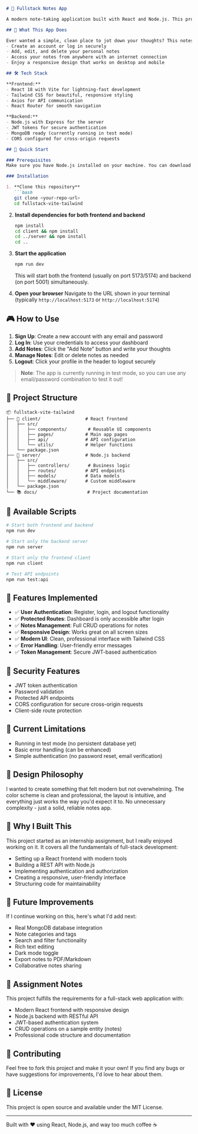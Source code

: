 ```markdown
# 📝 Fullstack Notes App

A modern note-taking application built with React and Node.js. This project was created as part of a frontend developer internship assignment, featuring a clean UI, secure authentication, and full CRUD functionality.

## 🌟 What This App Does

Ever wanted a simple, clean place to jot down your thoughts? This notes app lets you:
- Create an account or log in securely
- Add, edit, and delete your personal notes
- Access your notes from anywhere with an internet connection
- Enjoy a responsive design that works on desktop and mobile

## 🛠️ Tech Stack

**Frontend:**
- React 18 with Vite for lightning-fast development
- Tailwind CSS for beautiful, responsive styling
- Axios for API communication
- React Router for smooth navigation

**Backend:**
- Node.js with Express for the server
- JWT tokens for secure authentication
- MongoDB ready (currently running in test mode)
- CORS configured for cross-origin requests

## 🚀 Quick Start

### Prerequisites
Make sure you have Node.js installed on your machine. You can download it from [nodejs.org](https://nodejs.org/).

### Installation

1. **Clone this repository**
   ```bash
   git clone <your-repo-url>
   cd fullstack-vite-tailwind
   ```

2. **Install dependencies for both frontend and backend**
   ```bash
   npm install
   cd client && npm install
   cd ../server && npm install
   cd ..
   ```

3. **Start the application**
   ```bash
   npm run dev
   ```

   This will start both the frontend (usually on port 5173/5174) and backend (on port 5001) simultaneously.

4. **Open your browser**
   Navigate to the URL shown in your terminal (typically `http://localhost:5173` or `http://localhost:5174`)

## 🎮 How to Use

1. **Sign Up**: Create a new account with any email and password
2. **Log In**: Use your credentials to access your dashboard
3. **Add Notes**: Click the "Add Note" button and write your thoughts
4. **Manage Notes**: Edit or delete notes as needed
5. **Logout**: Click your profile in the header to logout securely

> **Note**: The app is currently running in test mode, so you can use any email/password combination to test it out!

## 📁 Project Structure

```
📦 fullstack-vite-tailwind
├── 🎨 client/                 # React frontend
│   ├── src/
│   │   ├── components/        # Reusable UI components
│   │   ├── pages/            # Main app pages
│   │   ├── api/              # API configuration
│   │   └── utils/            # Helper functions
│   └── package.json
├── 🔧 server/                 # Node.js backend
│   ├── src/
│   │   ├── controllers/       # Business logic
│   │   ├── routes/           # API endpoints
│   │   ├── models/           # Data models
│   │   └── middleware/       # Custom middleware
│   └── package.json
└── 📚 docs/                   # Project documentation
```

## 🔧 Available Scripts

```bash
# Start both frontend and backend
npm run dev

# Start only the backend server
npm run server

# Start only the frontend client
npm run client

# Test API endpoints
npm run test:api
```

## 🎯 Features Implemented

- ✅ **User Authentication**: Register, login, and logout functionality
- ✅ **Protected Routes**: Dashboard is only accessible after login
- ✅ **Notes Management**: Full CRUD operations for notes
- ✅ **Responsive Design**: Works great on all screen sizes
- ✅ **Modern UI**: Clean, professional interface with Tailwind CSS
- ✅ **Error Handling**: User-friendly error messages
- ✅ **Token Management**: Secure JWT-based authentication

## 🔐 Security Features

- JWT token authentication
- Password validation
- Protected API endpoints
- CORS configuration for secure cross-origin requests
- Client-side route protection

## 🚧 Current Limitations

- Running in test mode (no persistent database yet)
- Basic error handling (can be enhanced)
- Simple authentication (no password reset, email verification)

## 🎨 Design Philosophy

I wanted to create something that felt modern but not overwhelming. The color scheme is clean and professional, the layout is intuitive, and everything just works the way you'd expect it to. No unnecessary complexity - just a solid, reliable notes app.

## 🤔 Why I Built This

This project started as an internship assignment, but I really enjoyed working on it. It covers all the fundamentals of full-stack development:
- Setting up a React frontend with modern tools
- Building a REST API with Node.js
- Implementing authentication and authorization
- Creating a responsive, user-friendly interface
- Structuring code for maintainability

## 🔮 Future Improvements

If I continue working on this, here's what I'd add next:
- Real MongoDB database integration
- Note categories and tags
- Search and filter functionality
- Rich text editing
- Dark mode toggle
- Export notes to PDF/Markdown
- Collaborative notes sharing

## 📝 Assignment Notes

This project fulfills the requirements for a full-stack web application with:
- Modern React frontend with responsive design
- Node.js backend with RESTful API
- JWT-based authentication system
- CRUD operations on a sample entity (notes)
- Professional code structure and documentation

## 🤝 Contributing

Feel free to fork this project and make it your own! If you find any bugs or have suggestions for improvements, I'd love to hear about them.

## 📄 License

This project is open source and available under the MIT License.

---

Built with ❤️ using React, Node.js, and way too much coffee ☕
```